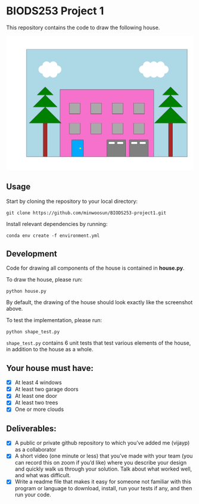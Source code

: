 # BIODS253 Project 1
This repository contains the code to draw the following house.

![house image](testdata/house.png)

## Usage 
Start by cloning the repository to your local directory:
```
git clone https://github.com/minwoosun/BIODS253-project1.git
```

Install relevant dependencies by running: 
```
conda env create -f environment.yml
```

## Development 
Code for drawing all components of the house is contained in **house.py**.

To draw the house, please run:
```
python house.py
```

By default, the drawing of the house should look exactly like the screenshot
above.

To test the implementation, please run:
```
python shape_test.py
```
`shape_test.py` contains 6 unit tests that test various elements of the house,
in addition to the house as a whole.


## Your house must have:
- [x] At least 4 windows
- [x] At least two garage doors
- [x] At least one door
- [x] At least two trees
- [x] One or more clouds

## Deliverables:
- [x] A public or private github repository to which you’ve added me (vijayp) as a collaborator
- [x] A short video (one minute or less) that you’ve made with your team (you can record this on zoom if you’d like) where you describe your design and quickly walk us through your solution.  Talk about what worked well, and what was difficult.
- [x] Write a readme file that makes it easy for someone not familiar with this program or language to download, install, run your tests if any, and then run your code.
